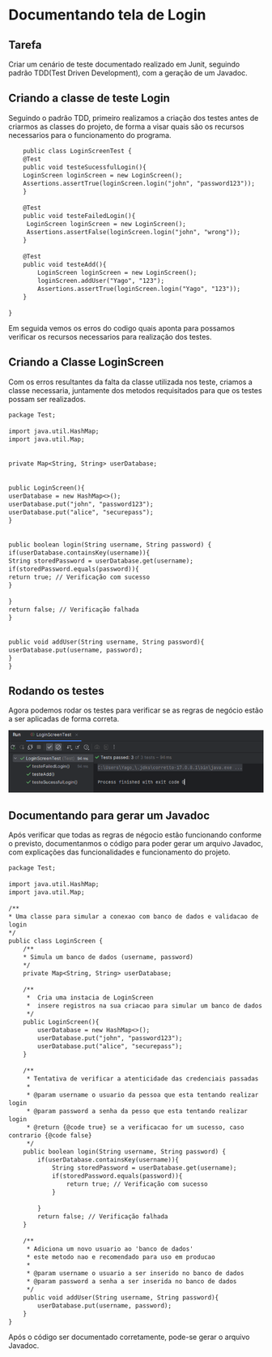 # Documentando tela de Login

## Tarefa 

<p>
Criar um cenário de teste documentado realizado em Junit, seguindo padrão TDD(Test Driven Development), com a geração de um Javadoc.
</p>


## Criando a classe de teste Login
<p>
    Seguindo o padrão TDD, primeiro realizamos a criação dos testes antes de criarmos as classes do projeto,
    de forma a visar quais são os recursos necessarios para o funcionamento do programa.
</p>

        public class LoginScreenTest {
        @Test
        public void testeSucessfulLogin(){
        LoginScreen loginScreen = new LoginScreen();
        Assertions.assertTrue(loginScreen.login("john", "password123"));
        }
    
        @Test
        public void testeFailedLogin(){
         LoginScreen loginScreen = new LoginScreen();
         Assertions.assertFalse(loginScreen.login("john", "wrong"));
        }
    
        @Test
        public void testeAdd(){
            LoginScreen loginScreen = new LoginScreen();
            loginScreen.addUser("Yago", "123");
            Assertions.assertTrue(loginScreen.login("Yago", "123"));
        }
    
    }
    
<p>
    Em seguida vemos os erros do codigo quais aponta para possamos verificar os recursos necessarios para realização dos testes.
</p>

## Criando a Classe LoginScreen
<p>
    Com os erros resultantes da falta da classe utilizada nos teste, 
    criamos a classe necessaria, 
    juntamente dos metodos requisitados para que os testes possam ser realizados.
</p>
        
    package Test;
    
    import java.util.HashMap;
    import java.util.Map;
    
    
    private Map<String, String> userDatabase;
    
    
    public LoginScreen(){
    userDatabase = new HashMap<>();
    userDatabase.put("john", "password123");
    userDatabase.put("alice", "securepass");
    }
    
    
    public boolean login(String username, String password) {
    if(userDatabase.containsKey(username)){
    String storedPassword = userDatabase.get(username);
    if(storedPassword.equals(password)){
    return true; // Verificação com sucesso
    }
    
    }
    return false; // Verificação falhada
    }
    
    
    public void addUser(String username, String password){
    userDatabase.put(username, password);
    }
    }

## Rodando os testes
<p>
    Agora podemos rodar os testes para verificar
    se as regras de negócio estão a ser aplicadas de 
    forma correta.
</p>
<img src="resources/Testes.PNG" alt="">

## Documentando para gerar um Javadoc

<p>
    Após verificar que todas as regras de négocio 
    estão funcionando conforme o previsto, documentanmos 
    o código para poder gerar um arquivo Javadoc, com explicações
    das funcionalidades e funcionamento do projeto.
</p>

    package Test;
    
    import java.util.HashMap;
    import java.util.Map;

    /**
    * Uma classe para simular a conexao com banco de dados e validacao de login
    */
    public class LoginScreen {
        /**
        * Simula um banco de dados (username, password)
        */
        private Map<String, String> userDatabase;
    
        /**
         *  Cria uma instacia de LoginScreen
         *  insere registros na sua criacao para simular um banco de dados
         */
        public LoginScreen(){
            userDatabase = new HashMap<>();
            userDatabase.put("john", "password123");
            userDatabase.put("alice", "securepass");
        }
    
        /**
         * Tentativa de verificar a atenticidade das credenciais passadas
         *
         * @param username o usuario da pessoa que esta tentando realizar login
         * @param password a senha da pesso que esta tentando realizar login
         * @return {@code true} se a verificacao for um sucesso, caso contrario {@code false}
         */
        public boolean login(String username, String password) {
            if(userDatabase.containsKey(username)){
                String storedPassword = userDatabase.get(username);
                if(storedPassword.equals(password)){
                    return true; // Verificação com sucesso
                }
    
            }
            return false; // Verificação falhada
        }
    
        /**
         * Adiciona um novo usuario ao 'banco de dados'
         * este metodo nao e recomendado para uso em producao
         *
         * @param username o usuario a ser inserido no banco de dados
         * @param password a senha a ser inserida no banco de dados
         */
        public void addUser(String username, String password){
            userDatabase.put(username, password);
        }
    }
<p>
    Após o código ser documentado corretamente, pode-se gerar o arquivo Javadoc.
</p>
